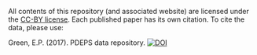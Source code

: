 All contents of this repository (and associated website) are licensed under the [CC-BY license](https://creativecommons.org/licenses/by/4.0/). Each published paper has its own citation. To cite the data, please use:

Green, E.P. (2017). PDEPS data repository. [![DOI](https://zenodo.org/badge/115718962.svg)](https://zenodo.org/badge/latestdoi/115718962)

